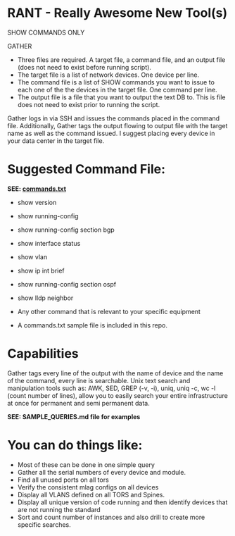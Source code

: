 # RANT - Really Awesome New Tool(s)
SHOW COMMANDS ONLY

GATHER
* Three files are required. A target file, a command file, and an output file (does not need to exist before running script).
* The target file is a list of network devices. One device per line.
* The command file is a list of SHOW commands you want to issue to each one of the the devices in the target file. One command per line.
* The output file is a file that you want to output the text DB to. This is file does not need to exist prior to running the script.


Gather logs in via SSH and issues the commands placed in the command file. Additionally, Gather tags the output flowing to output file with the target name as well as the command issued. I suggest placing every device in your data center in the target file.


# Suggested Command File:
**SEE: [commands.txt](https://github.com/rantlabs/RANT/blob/main/commands.txt)**
* show version
* show running-config
* show running-config section bgp
* show interface status
* show vlan
* show ip int brief
* show running-config section ospf
* show lldp neighbor
* Any other command that is relevant to your specific equipment

* A commands.txt sample file is included in this repo.

# Capabilities

Gather tags every line of the output with the name of device and the name of the command, every line is searchable. Unix text search and 
manipulation tools such as: AWK, SED, GREP (-v, -i), uniq, uniq -c, wc -l (count number of lines), allow you to easily search your entire infrastructure
at once for permanent and semi permanent data. 

**SEE: SAMPLE_QUERIES.md file for examples**

# You can do things like:
* Most of these can be done in one simple query
* Gather all the serial numbers of every device and module.
* Find all unused ports on all tors
* Verify the consistent mlag configs on all devices
* Display all VLANS defined on all TORS and Spines.
* Display all unique version of code running and then identify devices that are not running the standard
* Sort and count number of instances and also drill to create more specific searches.

